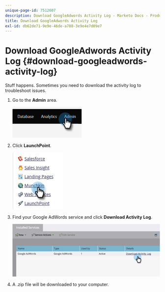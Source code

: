 ```yaml
---
unique-page-id: 7512607
description: Download GoogleAdwords Activity Log - Marketo Docs - Product Documentation
title: Download GoogleAdwords Activity Log
exl-id: db62de71-9e9e-46de-a788-3e9e4e7d09e7
---
```

# Download GoogleAdwords Activity Log {#download-googleadwords-activity-log}

Stuff happens. Sometimes you need to download the activity log to troubleshoot issues.

1. Go to the **Admin** area. 

   ![](assets/download-googleadwords-activity-log-1.png)

1. Click **LaunchPoint**.

   ![](assets/download-googleadwords-activity-log-2.png)

1. Find your Google AdWords service and click **Download Activity Log**.

   ![](assets/download-googleadwords-activity-log-3.png)

1. A .zip file will be downloaded to your computer.
